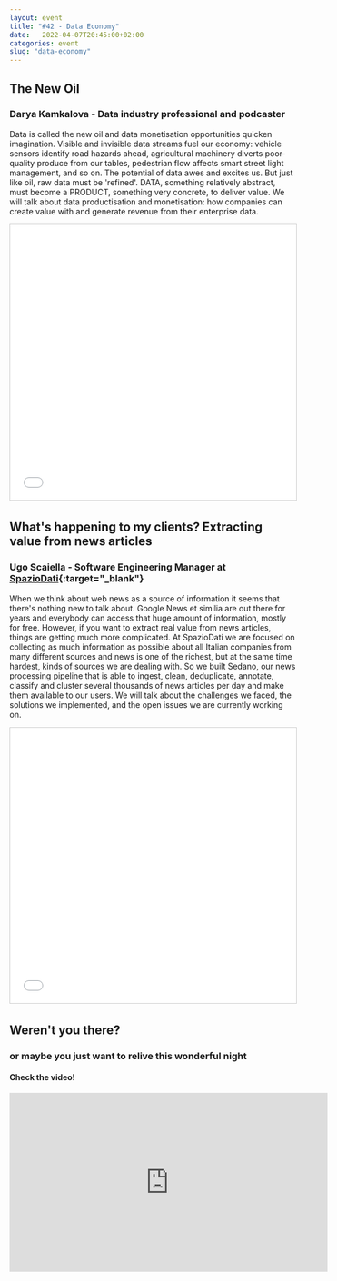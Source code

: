 ```yaml
---
layout: event
title: "#42 - Data Economy"
date:   2022-04-07T20:45:00+02:00
categories: event
slug: "data-economy"
---
```


## The New Oil

### Darya Kamkalova - Data industry professional and podcaster

Data is called the new oil and data monetisation opportunities quicken imagination. Visible and invisible data streams fuel our economy: vehicle sensors identify road hazards ahead, agricultural machinery diverts poor-quality produce from our tables, pedestrian flow affects smart street light management, and so on. The potential of data awes and excites us. But just like oil, raw data must be 'refined'. DATA, something relatively abstract, must become a PRODUCT, something very concrete, to deliver value. We will talk about data productisation and monetisation: how companies can create value with and generate revenue from their enterprise data.

<iframe src="//www.slideshare.net/slideshow/embed_code/key/LfzNtDKJgcLQ61" width="595" height="485" frameborder="0" marginwidth="0" marginheight="0" scrolling="no" style="border:1px solid #CCC; border-width:1px; margin-bottom:5px; max-width: 100%;" allowfullscreen> </iframe>


## What's happening to my clients? Extracting value from news articles

### Ugo Scaiella - Software Engineering Manager at [SpazioDati](//spaziodati.eu){:target="_blank"}

When we think about web news as a source of information it seems that there's nothing new to talk about. Google News et similia are out there for years and everybody can access that huge amount of information, mostly for free. However, if you want to extract real value from news articles, things are getting much more complicated. At SpazioDati we are focused on collecting as much information as possible about all Italian companies from many different sources and news is one of the richest, but at the same time hardest, kinds of sources we are dealing with. So we built Sedano, our news processing pipeline that is able to ingest, clean, deduplicate, annotate, classify and cluster several thousands of news articles per day and make them available to our users. We will talk about the challenges we faced, the solutions we implemented, and the open issues we are currently working on.


<iframe src="//www.slideshare.net/slideshow/embed_code/key/ozuBESUClw8Ms" width="595" height="485" frameborder="0" marginwidth="0" marginheight="0" scrolling="no" style="border:1px solid #CCC; border-width:1px; margin-bottom:5px; max-width: 100%;" allowfullscreen> </iframe>


## Weren't you there?

### or maybe you just want to relive this wonderful night

<section class="fb-links">

#### Check the video!

<iframe width="560" height="315" src="https://www.youtube.com/embed/VwhbIly6X44" frameborder="0" allow="accelerometer; autoplay; clipboard-write; encrypted-media; gyroscope; picture-in-picture" allowfullscreen></iframe>

</section>

